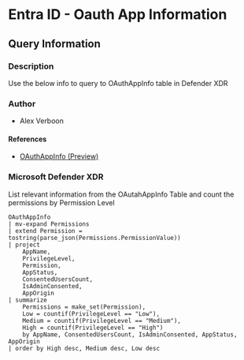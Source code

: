 # Entra ID - Oauth App Information

## Query Information

### Description

Use the below info to query to OAuthAppInfo table in Defender XDR

### Author

- Alex Verboon

#### References

- [OAuthAppInfo (Preview)](https://learn.microsoft.com/en-us/defender-xdr/advanced-hunting-oauthappinfo-table)

### Microsoft Defender XDR

List relevant information from the OAutahAppInfo Table and count the permissions by Permission Level

```kql
OAuthAppInfo 
| mv-expand Permissions
| extend Permission = tostring(parse_json(Permissions.PermissionValue))
| project
    AppName,
    PrivilegeLevel,
    Permission,
    AppStatus,
    ConsentedUsersCount,
    IsAdminConsented,
    AppOrigin
| summarize
    Permissions = make_set(Permission),
    Low = countif(PrivilegeLevel == "Low"),
    Medium = countif(PrivilegeLevel == "Medium"),
    High = countif(PrivilegeLevel == "High")
    by AppName, ConsentedUsersCount, IsAdminConsented, AppStatus, AppOrigin
| order by High desc, Medium desc, Low desc

```

